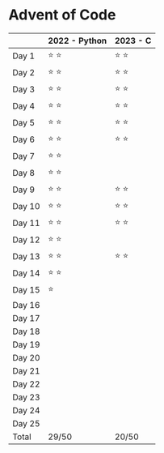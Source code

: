 # Advent of Code

|        | 2022 - Python | 2023 - C      |
| ------ | ------------- | ------------- |
| Day 1  | :star: :star: | :star: :star: |
| Day 2  | :star: :star: | :star: :star: |
| Day 3  | :star: :star: | :star: :star: |
| Day 4  | :star: :star: | :star: :star: |
| Day 5  | :star: :star: | :star: :star: |
| Day 6  | :star: :star: | :star: :star: |
| Day 7  | :star: :star: |               |
| Day 8  | :star: :star: |               |
| Day 9  | :star: :star: | :star: :star: |
| Day 10 | :star: :star: | :star: :star: | 
| Day 11 | :star: :star: | :star: :star: |
| Day 12 | :star: :star: |               |
| Day 13 | :star: :star: | :star: :star: |
| Day 14 | :star: :star: |               |
| Day 15 | :star:        |               |
| Day 16 |               |               |
| Day 17 |               |               |
| Day 18 |               |               |
| Day 19 |               |               |
| Day 20 |               |               |
| Day 21 |               |               |
| Day 22 |               |               |
| Day 23 |               |               |
| Day 24 |               |               |
| Day 25 |               |               |
| Total  | 29/50         | 20/50         |